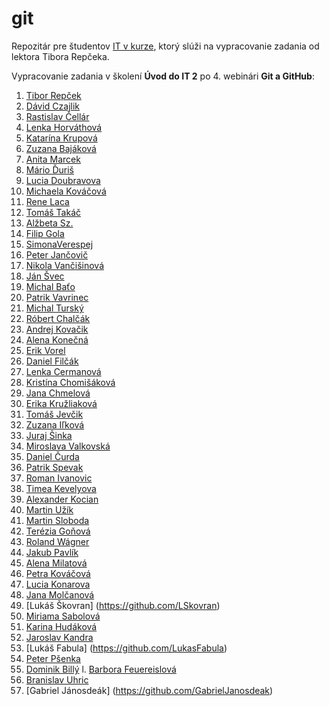 # git
Repozitár pre študentov [IT v kurze](https://www.itvkurze.sk/), ktorý slúži na vypracovanie zadania od lektora Tibora Repčeka.

Vypracovanie zadania v školení **Úvod do IT 2** po 4. webinári **Git a GitHub**:

1. [Tibor Repček](https://github.com/tiborepcek)
1. [Dávid Czajlik](https://github.com/Cajlo89)
1. [Rastislav Čellár](https://github.com/Marrr2)
1. [Lenka Horváthová](https://github.com/lenkahorv)
1. [Katarína Krupová](https://github.com/22kate)
1. [Zuzana Bajáková](https://github.com/thezuz8)
1. [Anita Marcek](https://github.com/AnitaMarcek)
1. [Mário Ďuriš](https://github.com/MarioDuris)
1. [Lucia Doubravova](https://github.com/LuciaDoub)
1. [Michaela Kováčová](https://github.com/myshellsmith)
1. [Rene Laca](https://github.com/renelaca)
1. [Tomáš Takáč](https://github.com/TomTeki)
1. [Alžbeta Sz.](https://github.com/BettySz)
1. [Filip Gola](https://github.com/filip-gola)
1. [SimonaVerespej](https://github.com/simonaverespej)
1. [Peter Jančovič](https://github.com/peterjancovic)
1. [Nikola Vančišinová](https://github.com/Nikola109)
1. [Ján Švec](https://github.com/JanSvec)
1. [Michal Baťo](https://github.com/MajklBT)
1. [Patrik Vavrinec](https://github.com/Sherminator24)
1. [Michal Turský](https://github.com/MichalTursky)
1. [Róbert Chalčák](https://github.com/RobertChalcak)
1. [Andrej Kovačik](https://github.com/Andrej47)
1. [Alena Konečná](https://github.com/37Al)
1. [Erik Vorel](https://github.com/ErikVorel)
1. [Daniel Filčák](https://github.com/Filky)
1. [Lenka Cermanová](https://github.com/cerlenka)
1. [Kristína Chomišáková](https://github.com/tinachomisakova)
1. [Jana Chmelová](https://github.com/JanaChmela)
1. [Erika Kružliaková](https://github.com/Erin-Kruzliakova)
1. [Tomáš Jevčik](https://github.com/TomasJevcik)
1. [Zuzana Iľková](https://github.com/zuzka97)
1. [Juraj Šinka](https://github.com/JurajSinka)
1. [Miroslava Valkovská](https://github.com/mirka0310)
1. [Daniel Čurda](https://github.com/DanielCurda)
1. [Patrik Spevak](https://github.com/MrSingi)
1. [Roman Ivanovic](https://github.com/RomanIvanovic)
1. [Timea Kevelyova](https://github.com/Kevelka)
1. [Alexander Kocian](https://github.com/Al3xanderKo)
1. [Martin Užík](https://github.com/MartinUzik)
1. [Martin Sloboda](https://github.com/Martin1978)
1. [Terézia Goňová](https://github.com/Atereeeeeeez)
1. [Roland Wágner](https://github.com/Rallinko)
1. [Jakub Pavlík](https://github.com/kubo11)
1. [Alena Milatová](https://github.com/AlenkaH)
1. [Petra Kováčová](https://github.com/PetraKovacova)
1. [Lucia Konarova](https://github.com/LuciaKonarova)
1. [Jana Molčanová](https://github.com/JanaMolcanova)
1. [Lukáš Škovran] (https://github.com/LSkovran)
1. [Miriama Sabolová](https://github.com/miriamsabolova)
1. [Karina Hudáková](https://github.com/Karin14)
1. [Jaroslav Kandra](https://github.com/Jaroslav004/Repository.git)
1. [Lukáš Fabula] (https://github.com/LukasFabula)
1. [Peter Pšenka](https://github.com/PeterPsenka)
1. [Dominik Billý](https://github.com/Nikbi25)
l. [Barbora Feuereislová](https://github.com/BarbiF)
1. [Branislav Uhric](https://github.com/uhricb)
1. [Gabriel Jánosdeák] (https://github.com/GabrielJanosdeak)
